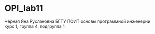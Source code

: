 # OPI_lab11
Чёрная
Яна
Руслановна
БГТУ
ПОИТ
основы программной инженерии
курс 1, группа 4, подгруппа 1
